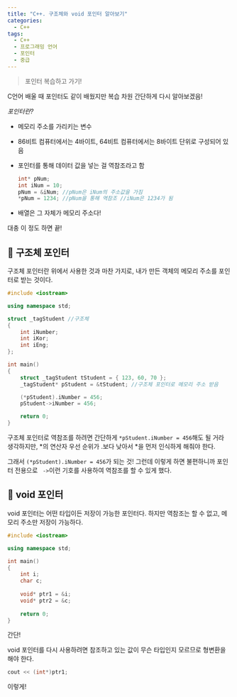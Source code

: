 ```yaml
---
title: "C++. 구조체와 void 포인터 알아보기"
categories:
  - C++
tags:
  - C++
  - 프로그래밍 언어
  - 포인터
  - 중급
---
```




> 포인터 복습하고 가기!



C언어 배울 때 포인터도 같이 배웠지만 복습 차원 간단하게 다시 알아보겠음!

_포인터란?_

- 메모리 주소를 가리키는 변수

- 86비트 컴퓨터에서는 4바이트, 64비트 컴퓨터에서는 8바이트 단위로 구성되어 있음

- 포인터를 통해 데이터 값을 넣는 걸 역참조라고 함

  ```c++
  int* pNum;
  int iNum = 10;
  pNum = &iNum; //pNum은 iNum의 주소값을 가짐
  *pNum = 1234; //pNum을 통해 역참조 //iNum은 1234가 됨
  ```

- 배열은 그 자체가 메모리 주소다!



대충 이 정도 하면 끝!



## 🌟 구조체 포인터

구조체 포인터란 위에서 사용한 것과 마찬 가지로, 내가 만든 객체의 메모리 주소를 포인터로 받는 것이다. 



```c++
#include <iostream>

using namespace std;

struct _tagStudent //구조체
{
    int iNumber;
    int iKor;
    int iEng;
};

int main()
{
    struct _tagStudent tStudent = { 123, 60, 70 };
    _tagStudent* pStudent = &tStudent; //구조체 포인터로 메모리 주소 받음

    (*pStudent).iNumber = 456;
    pStudent->iNumber = 456;

    return 0;
}
```

구조체 포인터로 역참조를 하려면 간단하게 `*pStudent.iNumber = 456`해도 될 거라 생각하지만, *의 연산자 우선 순위가 .보다 낮아서 *을 먼저 인식하게 해줘야 한다.

그래서 `(*pStudent).iNumber = 456`가 되는 것! 그런데 이렇게 하면 불편하니까 포인터 전용으로 ` ->`이런 기호를 사용하여 역참조를 할 수 있게 했다.





## 🌟 void 포인터

void 포인터는 어떤 타입이든 저장이 가능한 포인터다. 하지만 역참조는 할 수 없고, 메모리 주소만 저장이 가능하다.



```c++
#include <iostream>

using namespace std;

int main()
{
    int i;
    char c;
    
    void* ptr1 = &i;
    void* ptr2 = &c;
    
    return 0;
}
```

간단!



void 포인터를 다시 사용하려면 참조하고 있는 값이 무슨 타입인지 모르므로 형변환을 해야 한다.

```c++
cout << (int*)ptr1;
```

이렇게!